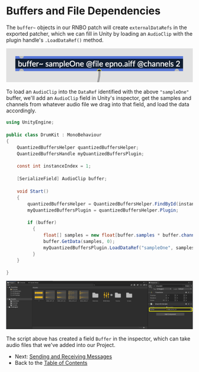 # Buffers and File Dependencies

The `buffer~` objects in our RNBO patch will create `externalDataRefs` in the exported patcher, which we can fill in Unity by loading an `AudioClip` with the plugin handle's `.LoadDataRef()` method.

![buffer object in RNBO patch](images/buffer.png)

To load an `AudioClip` into the `DataRef` identified with the above `"sampleOne"` buffer, we'll add an `AudioClip` field in Unity's inspector, get the samples and channels from whatever audio file we drag into that field, and load the data accordingly. 

```c#
using UnityEngine;

public class DrumKit : MonoBehaviour
{
    QuantizedBuffersHelper quantizedBuffersHelper;
    QuantizedBuffersHandle myQuantizedBuffersPlugin;

    const int instanceIndex = 1;

    [SerializeField] AudioClip buffer;

    void Start()
    {
        quantizedBuffersHelper = QuantizedBuffersHelper.FindById(instanceIndex);
        myQuantizedBuffersPlugin = quantizedBuffersHelper.Plugin;
        
        if (buffer)
          {
              float[] samples = new float[buffer.samples * buffer.channels];
              buffer.GetData(samples, 0);
              myQuantizedBuffersPlugin.LoadDataRef("sampleOne", samples, buffer.channels, buffer.frequency);
          }
    }

}
```

![Audio Clip in Inspector](images/audio-clip.png)

The script above has created a field `Buffer` in the inspector, which can take audio files that we've added into our Project.

- Next: [Sending and Receiving Messages](MESSAGES.md)
- Back to the [Table of Contents](RNBO_IN_UNITY.md#table-of-contents)